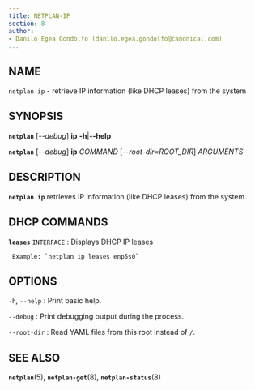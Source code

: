 ```yaml
---
title: NETPLAN-IP
section: 8
author:
- Danilo Egea Gondolfo (danilo.egea.gondolfo@canonical.com)
...
```


## NAME

`netplan-ip` - retrieve IP information (like DHCP leases) from the system

## SYNOPSIS

  **`netplan`** \[*--debug*\] **ip** **-h**|**--help**

  **`netplan`** \[*--debug*\] **ip** *COMMAND* \[*--root-dir=ROOT_DIR*\] *ARGUMENTS*

## DESCRIPTION

**`netplan ip`** retrieves IP information (like DHCP leases) from the system.

## DHCP COMMANDS

**`leases`** `INTERFACE`
:    Displays DHCP IP leases

     Example: `netplan ip leases enp5s0`

## OPTIONS

`-h`, `--help`
:    Print basic help.

`--debug`
:    Print debugging output during the process.

`--root-dir`
:    Read YAML files from this root instead of `/`.

## SEE ALSO

  **`netplan`**(5), **`netplan-get`**(8), **`netplan-status`**(8)
